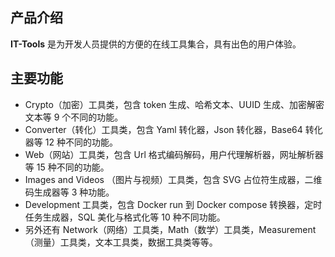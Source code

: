 ## 产品介绍

**IT-Tools** 是为开发人员提供的方便的在线工具集合，具有出色的用户体验。

## 主要功能

- Crypto（加密）工具类，包含 token 生成、哈希文本、UUID 生成、加密解密文本等 9 个不同的功能。
- Converter（转化）工具类，包含 Yaml 转化器，Json 转化器，Base64 转化器等 12 种不同的功能。
- Web（网站）工具类，包含 Url 格式编码解码，用户代理解析器，网址解析器等 15 种不同的功能。
- Images and Videos （图片与视频）工具类，包含 SVG 占位符生成器，二维码生成器等 3 种功能。
- Development 工具类，包含 Docker run 到 Docker compose 转换器，定时任务生成器，SQL 美化与格式化等 10 种不同功能。
- 另外还有 Network（网络）工具类，Math（数学）工具类，Measurement（测量）工具类，文本工具类，数据工具类等等。
